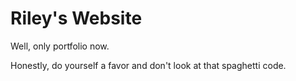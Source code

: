 # Riley's Website
Well, only portfolio now.

Honestly, do yourself a favor and don't look at that spaghetti code.
